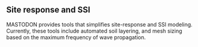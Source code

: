 ## Site response and SSI

MASTODON provides tools that simplifies site-response and SSI modeling. Currently, these tools include automated soil layering, and mesh sizing based on the maximum frequency of wave propagation.
